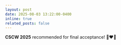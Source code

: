 ```yaml
---
layout: post
date: 2025-08-03 13:22:00-0400
inline: true
related_posts: false
---
```


**CSCW 2025** recommended for final acceptance! :woman::heart::robot:
